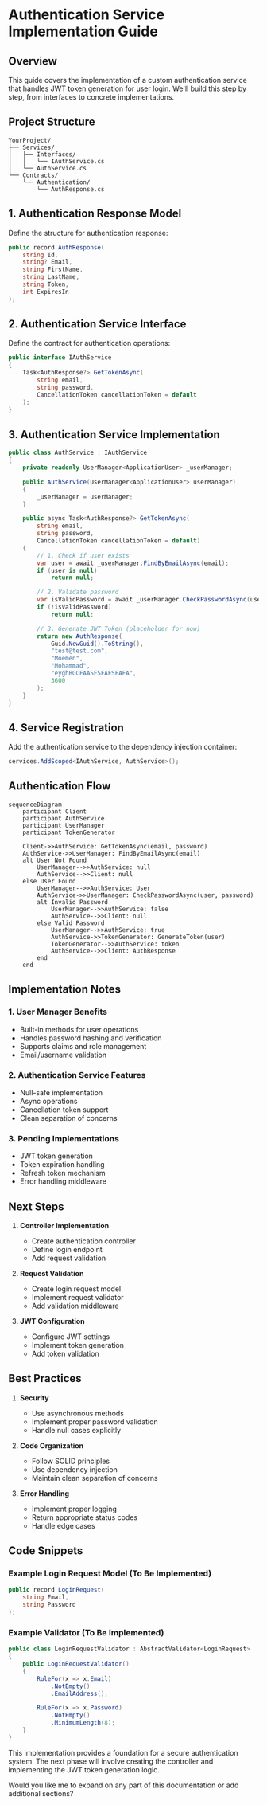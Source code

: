# Authentication Service Implementation Guide

## Overview
This guide covers the implementation of a custom authentication service that handles JWT token generation for user login. We'll build this step by step, from interfaces to concrete implementations.

## Project Structure

```plaintext
YourProject/
├── Services/
│   ├── Interfaces/
│   │   └── IAuthService.cs
│   └── AuthService.cs
└── Contracts/
    └── Authentication/
        └── AuthResponse.cs
```

## 1. Authentication Response Model
Define the structure for authentication response:

```csharp
public record AuthResponse(
    string Id,
    string? Email,
    string FirstName,
    string LastName,
    string Token,
    int ExpiresIn
);
```

## 2. Authentication Service Interface
Define the contract for authentication operations:

```csharp
public interface IAuthService
{
    Task<AuthResponse?> GetTokenAsync(
        string email,
        string password,
        CancellationToken cancellationToken = default
    );
}
```

## 3. Authentication Service Implementation

```csharp
public class AuthService : IAuthService
{
    private readonly UserManager<ApplicationUser> _userManager;

    public AuthService(UserManager<ApplicationUser> userManager)
    {
        _userManager = userManager;
    }

    public async Task<AuthResponse?> GetTokenAsync(
        string email, 
        string password, 
        CancellationToken cancellationToken = default)
    {
        // 1. Check if user exists
        var user = await _userManager.FindByEmailAsync(email);
        if (user is null)
            return null;

        // 2. Validate password
        var isValidPassword = await _userManager.CheckPasswordAsync(user, password);
        if (!isValidPassword)
            return null;

        // 3. Generate JWT Token (placeholder for now)
        return new AuthResponse(
            Guid.NewGuid().ToString(),
            "test@test.com",
            "Moemen",
            "Mohammad",
            "eyghBGCFAASFSFAFSFAFA",
            3600
        );
    }
}
```

## 4. Service Registration
Add the authentication service to the dependency injection container:

```csharp
services.AddScoped<IAuthService, AuthService>();
```

## Authentication Flow

```mermaid
sequenceDiagram
    participant Client
    participant AuthService
    participant UserManager
    participant TokenGenerator
    
    Client->>AuthService: GetTokenAsync(email, password)
    AuthService->>UserManager: FindByEmailAsync(email)
    alt User Not Found
        UserManager-->>AuthService: null
        AuthService-->>Client: null
    else User Found
        UserManager-->>AuthService: User
        AuthService->>UserManager: CheckPasswordAsync(user, password)
        alt Invalid Password
            UserManager-->>AuthService: false
            AuthService-->>Client: null
        else Valid Password
            UserManager-->>AuthService: true
            AuthService->>TokenGenerator: GenerateToken(user)
            TokenGenerator-->>AuthService: token
            AuthService-->>Client: AuthResponse
        end
    end
```

## Implementation Notes

### 1. User Manager Benefits
- Built-in methods for user operations
- Handles password hashing and verification
- Supports claims and role management
- Email/username validation

### 2. Authentication Service Features
- Null-safe implementation
- Async operations
- Cancellation token support
- Clean separation of concerns

### 3. Pending Implementations
- JWT token generation
- Token expiration handling
- Refresh token mechanism
- Error handling middleware

## Next Steps

1. **Controller Implementation**
   - Create authentication controller
   - Define login endpoint
   - Add request validation

2. **Request Validation**
   - Create login request model
   - Implement request validator
   - Add validation middleware

3. **JWT Configuration**
   - Configure JWT settings
   - Implement token generation
   - Add token validation

## Best Practices

1. **Security**
   - Use asynchronous methods
   - Implement proper password validation
   - Handle null cases explicitly

2. **Code Organization**
   - Follow SOLID principles
   - Use dependency injection
   - Maintain clean separation of concerns

3. **Error Handling**
   - Implement proper logging
   - Return appropriate status codes
   - Handle edge cases

## Code Snippets

### Example Login Request Model (To Be Implemented)
```csharp
public record LoginRequest(
    string Email,
    string Password
);
```

### Example Validator (To Be Implemented)
```csharp
public class LoginRequestValidator : AbstractValidator<LoginRequest>
{
    public LoginRequestValidator()
    {
        RuleFor(x => x.Email)
            .NotEmpty()
            .EmailAddress();

        RuleFor(x => x.Password)
            .NotEmpty()
            .MinimumLength(8);
    }
}
```

This implementation provides a foundation for a secure authentication system. The next phase will involve creating the controller and implementing the JWT token generation logic.

Would you like me to expand on any part of this documentation or add additional sections?
